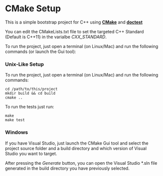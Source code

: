 CMake Setup
==========

This is a simple bootstrap project for C++ using [**CMake**](https://cmake.org/download/) and [**doctest**](https://github.com/onqtam/doctest)

You can edit the CMakeLists.txt file to set the targeted C++ Standard (Default is C++11) in the varialbe _CXX_STANDARD_.

To run the project, just open a terminal (on Linux/Mac) and run the following commands (or launch the Gui tool):

### Unix-Like Setup

To run the project, just open a terminal (on Linux/Mac) and run the following commands:

```
cd /path/to/this/project
mkdir build && cd build
cmake ..
```

To run the tests just run:

```
make
make test
```

### Windows 

If you have Visual Studio, just launch the CMake Gui tool and select the project source folder and a build directory and which version of Visual Studio you want to target.

After pressing the *Generate*  button, you can open the Visual Studio *.sln file generated in the build directory you have previously selected.
